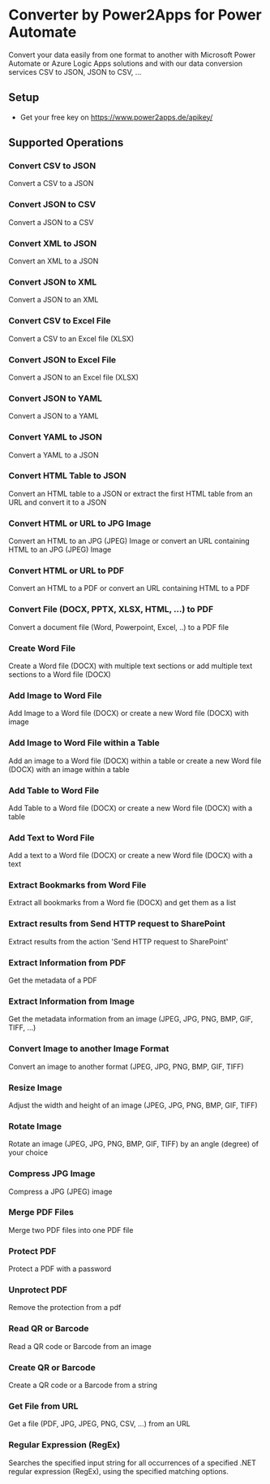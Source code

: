 # Converter by Power2Apps for Power Automate
Convert your data easily from one format to another with Microsoft Power Automate or Azure Logic Apps solutions and with our data conversion services CSV to JSON, JSON to CSV, ...

## Setup
- Get your free key on https://www.power2apps.de/apikey/

## Supported Operations

### Convert CSV to JSON
Convert a CSV to a JSON

### Convert JSON to CSV
Convert a JSON to a CSV

### Convert XML to JSON
Convert an XML to a JSON

### Convert JSON to XML
Convert a JSON to an XML

### Convert CSV to Excel File
Convert a CSV to an Excel file (XLSX)

### Convert JSON to Excel File
Convert a JSON to an Excel file (XLSX)

### Convert JSON to YAML
Convert a JSON to a YAML

### Convert YAML to JSON
Convert a YAML to a JSON

### Convert HTML Table to JSON
Convert an HTML table to a JSON or extract the first HTML table from an URL and convert it to a JSON

### Convert HTML or URL to JPG Image
Convert an HTML to an JPG (JPEG) Image or convert an URL containing HTML to an JPG (JPEG) Image

### Convert HTML or URL to PDF
Convert an HTML to a PDF or convert an URL containing HTML to a PDF

### Convert File (DOCX, PPTX, XLSX, HTML, ...) to PDF
Convert a document file (Word, Powerpoint, Excel, ..) to a PDF file

### Create Word File
Create a Word file (DOCX) with multiple text sections or add multiple text sections to a Word file (DOCX)

### Add Image to Word File
Add Image to a Word file (DOCX) or create a new Word file (DOCX) with image

### Add Image to Word File within a Table 
Add an image to a Word file (DOCX) within a table or create a new Word file (DOCX) with an image within a table

### Add Table to Word File
Add Table to a Word file (DOCX) or create a new Word file (DOCX) with a table

### Add Text to Word File
Add a text to a Word file (DOCX) or create a new Word file (DOCX) with a text

### Extract Bookmarks from Word File
Extract all bookmarks from a Word fie (DOCX) and get them as a list

### Extract results from Send HTTP request to SharePoint
Extract results from the action 'Send HTTP request to SharePoint'

### Extract Information from PDF
Get the metadata of a PDF

### Extract Information from Image
Get the metadata information from an image (JPEG, JPG, PNG, BMP, GIF, TIFF, ...)

### Convert Image to another Image Format
Convert an image to another format (JPEG, JPG, PNG, BMP, GIF, TIFF)

### Resize Image
Adjust the width and height of an image (JPEG, JPG, PNG, BMP, GIF, TIFF)

### Rotate Image
Rotate an image (JPEG, JPG, PNG, BMP, GIF, TIFF) by an angle (degree) of your choice

### Compress JPG Image
Compress a JPG (JPEG) image

### Merge PDF Files
Merge two PDF files into one PDF file

### Protect PDF
Protect a PDF with a password

### Unprotect PDF
Remove the protection from a pdf

### Read QR or Barcode
Read a QR code or Barcode from an image

### Create QR or Barcode
Create a QR code or a Barcode from a string

### Get File from URL
Get a file (PDF, JPG, JPEG, PNG, CSV, ...) from an URL

### Regular Expression (RegEx)
Searches the specified input string for all occurrences of a specified .NET regular expression (RegEx), using the specified matching options.
